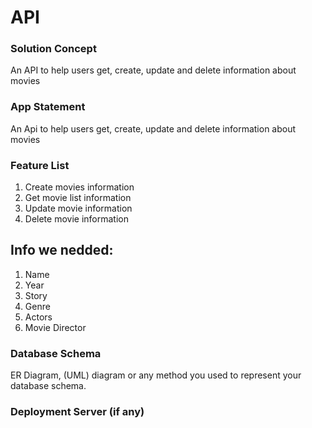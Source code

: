 # API

### Solution Concept

An API to help users get, create, update and delete information about movies

### App Statement

An Api to help users get, create, update and delete information about movies

### Feature List

1. Create movies information
2. Get movie list information
2. Update movie information
4. Delete movie information

## Info we nedded:
1. Name
2. Year
3. Story
4. Genre
5. Actors
6. Movie Director

### Database Schema

ER Diagram, (UML) diagram or any method you used to represent your database schema.

### Deployment Server (if any)

